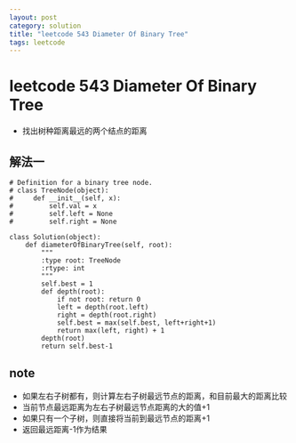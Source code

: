 ```yaml
---
layout: post
category: solution
title: "leetcode 543 Diameter Of Binary Tree"
tags: leetcode
---
```


# leetcode 543 Diameter Of Binary Tree

* 找出树种距离最远的两个结点的距离

## 解法一
```
# Definition for a binary tree node.
# class TreeNode(object):
#     def __init__(self, x):
#         self.val = x
#         self.left = None
#         self.right = None

class Solution(object):
    def diameterOfBinaryTree(self, root):
        """
        :type root: TreeNode
        :rtype: int
        """
        self.best = 1
        def depth(root):
            if not root: return 0
            left = depth(root.left)
            right = depth(root.right)
            self.best = max(self.best, left+right+1)
            return max(left, right) + 1
        depth(root)
        return self.best-1
```

## note
* 如果左右子树都有，则计算左右子树最远节点的距离，和目前最大的距离比较
* 当前节点最远距离为左右子树最远节点距离的大的值+1
* 如果只有一个子树，则直接将当前到最远节点的距离+1
* 返回最远距离-1作为结果
